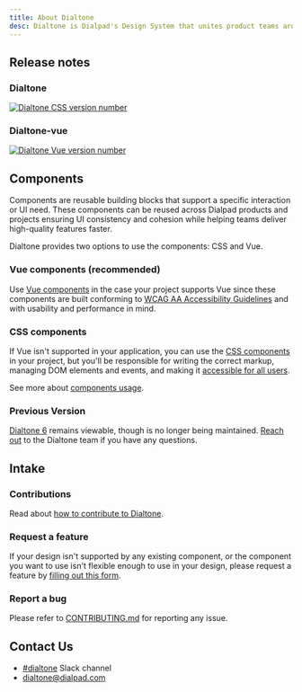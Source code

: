 ```yaml
---
title: About Dialtone
desc: Dialtone is Dialpad's Design System that unites product teams around a common visual language.
---
```


## Release notes

<div class="d-flg12 d-fl-col2">
  <div class="d-fd-column">
    <h3 class="d-docsite--header-3">Dialtone</h3>
    <a
      class="d-d-inline-flex"
      href="https://github.com/dialpad/dialtone/"
    >
      <img
        alt="Dialtone CSS version number"
        src="https://img.shields.io/github/package-json/v/dialpad/dialtone?color=D3BCFF&label=CSS"
      />
    </a>
    <dialtone-changelog />
  </div>
  <div class="d-fd-column">
    <h3 class="d-docsite--header-3">Dialtone-vue</h3>
    <a
      class="d-d-inline-flex"
      href="https://github.com/dialpad/dialtone-vue"
    >
      <img
        alt="Dialtone Vue version number"
        src="https://img.shields.io/github/package-json/v/dialpad/dialtone-vue/vue3?color=D3BCFF&label=Vue"
      >
    </a>
    <dialtone-changelog project="DialtoneVue" />
  </div>
</div>

## Components

Components are reusable building blocks that support a specific interaction or UI need. These components can be reused across Dialpad products and projects
ensuring UI consistency and cohesion while helping teams deliver high-quality features faster.

Dialtone provides two options to use the components: CSS and Vue.

### Vue components (recommended)

Use [Vue components](https://vue.dialpad.design/) in the case your project supports Vue since these components are built conforming to [WCAG AA Accessibility Guidelines](https://www.w3.org/WAI/standards-guidelines/wcag/glance/)
and with usability and performance in mind.

### CSS components

If Vue isn't supported in your application, you can use the [CSS components](../components/avatar.md) in your project, but you'll be responsible
for writing the correct markup, managing DOM elements and events, and making it [accessible for all users](../getting-started/accessibility/fundamentals.md).

See more about [components usage](../getting-started/usage.md/#components).

### Previous Version

[Dialtone 6](https://dialpad.design/version6/) remains viewable, though is no longer being maintained. [Reach out](#contact-us) to the Dialtone team if you have any questions.

## Intake

### Contributions

Read about [how to contribute to Dialtone](../about/contributing.md).

### Request a feature

If your design isn't supported by any existing component, or the component you want to use isn't flexible enough to use in your design,
please request a feature by [filling out this form](https://forms.monday.com/forms/8a9a6ff69d7e9f95caee029c2806e2c1?r=use1).

### Report a bug

Please refer to [CONTRIBUTING.md](https://github.com/dialpad/dialtone/blob/staging/.github/CONTRIBUTING.md#bug-report)
for reporting any issue.

## Contact Us

- [#dialtone](https://dialpad.slack.com/messages/dialtone/) Slack channel
- [dialtone@dialpad.com](mailto:dialtone@dialpad.com)

<script setup>
  import DialtoneChangelog from '@views/DialtoneChangelog.vue';
</script>
